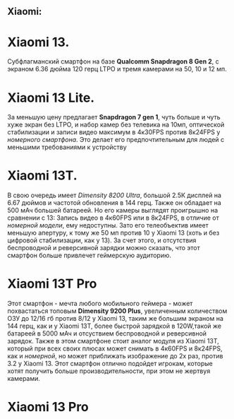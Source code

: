 ## Xiaomi:

# Xiaomi 13. 
Субфлагманский смартфон на базе **Qualcomm Snapdragon 8 Gen 2**, с экраном 6.36 дюйма 120 герц LTPO и тремя камерами на 50, 10 и 12 мп.

# Xiaomi 13 Lite. 
За меньшую цену предлагает **Snapdragon 7 gen 1**, чуть больше и чуть хуже экран без LTPO, и набор камер без телевика на 10мп, оптической стабилизации и записи видео максимум в 4к30FPS против 8к24FPS у _номерного смартфона_. Это делает его предпочтительным для людей с меньшими требованиями к устройству

# Xiaomi 13T.
В свою очередь имеет *Dimensity 8200 Ultra*, большой 2.5К дисплей на 6.67 дюймов и частотой обновления в 144 герц. Также он обладает на 500 мАч большей батареей. Но его камеры выглядят проигрышно на сравнении с 13: Запись видео в 4к60FPS или в 8к24FPS, в отличие от _номерной модели_, ему недоступны. Зато его телеобъектив имеет меньшую апертуру, к тому же 50 мп против 10 у Xiaomi 13 (хоть и без цифровой стабилизации, как у 13). За счет этого, и отсутствия беспроводной и реверсивной зарядки можно сказать, что этот смартфон больше привлечет геймерскую аудиторию.

# Xiaomi 13T Pro
Этот смартфон - мечта любого мобильного геймера - может похвастаться топовым **Dimensity 9200 Plus**, увеличенным количеством ОЗУ до 12/16 гб против 8/12 у Xiaomi 13, таким же большим экраном на 144 герц, как и у Xiaomi 13T, более быстрой зарядкой в 120W,такой же батареей в 5000 мАч и отсуствием беспроводной и реверсивной зарядок. Также в этом смартфоне стоит аналог модуля из Xiaomi 13T, который при всех своих плюсах может снимать в 4к60FPS и 8к24FPS, как и _номерной_, но может приближать изображение до 2х раз, против 3.2 у Xiaomi 13. Этот смартфон отлично подойдет игрокам, которые хотят получить больше производительности, при этом не жертвуя камерами.

# Xiaomi 13 Pro
